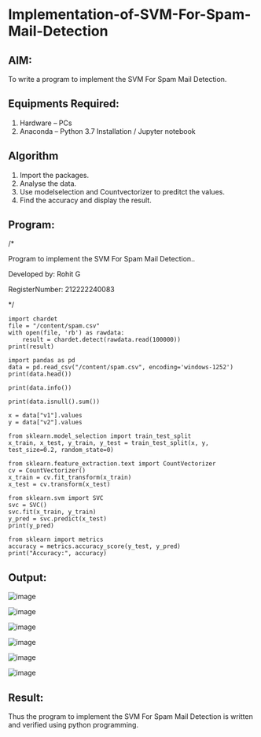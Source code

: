 # Implementation-of-SVM-For-Spam-Mail-Detection

## AIM:
To write a program to implement the SVM For Spam Mail Detection.

## Equipments Required:
1. Hardware – PCs
2. Anaconda – Python 3.7 Installation / Jupyter notebook

## Algorithm

1. Import the packages.
2. Analyse the data.
3. Use modelselection and Countvectorizer to preditct the values.
4. Find the accuracy and display the result.

## Program:

/*

Program to implement the SVM For Spam Mail Detection..

Developed by: Rohit G
 
RegisterNumber: 212222240083

*/

```
import chardet
file = "/content/spam.csv"
with open(file, 'rb') as rawdata:
    result = chardet.detect(rawdata.read(100000))
print(result)

import pandas as pd
data = pd.read_csv("/content/spam.csv", encoding='windows-1252')
print(data.head())

print(data.info())

print(data.isnull().sum())

x = data["v1"].values
y = data["v2"].values

from sklearn.model_selection import train_test_split
x_train, x_test, y_train, y_test = train_test_split(x, y, test_size=0.2, random_state=0)

from sklearn.feature_extraction.text import CountVectorizer
cv = CountVectorizer()
x_train = cv.fit_transform(x_train)
x_test = cv.transform(x_test)

from sklearn.svm import SVC
svc = SVC()
svc.fit(x_train, y_train)
y_pred = svc.predict(x_test)
print(y_pred)

from sklearn import metrics
accuracy = metrics.accuracy_score(y_test, y_pred)
print("Accuracy:", accuracy)

```

## Output:

![image](https://github.com/user-attachments/assets/451f3bae-e9f3-4de0-b4d0-dea8e9ec8c6d)

![image](https://github.com/user-attachments/assets/3eb0b426-236e-48ed-9d2a-8c7e90c2825a)

![image](https://github.com/user-attachments/assets/d7d687c8-75a1-4c5c-b701-96b663fed84e)

![image](https://github.com/user-attachments/assets/32b9cb36-658b-4dbf-a0fd-9accde84fe45)

![image](https://github.com/user-attachments/assets/8c594fbe-c343-41db-a030-0ac8a5491adc)

![image](https://github.com/user-attachments/assets/7be7ece2-d1da-4330-adf3-2e76b9e2d71d)















## Result:
Thus the program to implement the SVM For Spam Mail Detection is written and verified using python programming.
